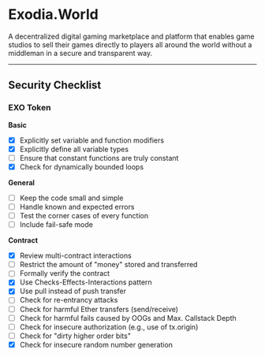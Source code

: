 # Exodia.World #

A decentralized digital gaming marketplace and platform that enables game studios to sell their games directly to players all around the world without a middleman in a secure and transparent way.

---

## Security Checklist ##
### EXO Token ###
**Basic**
- [x] Explicitly set variable and function modifiers
- [x] Explicitly define all variable types
- [ ] Ensure that constant functions are truly constant
- [x] Check for dynamically bounded loops

**General**
- [ ] Keep the code small and simple
- [ ] Handle known and expected errors
- [ ] Test the corner cases of every function
- [ ] Include fail-safe mode

**Contract**
- [x] Review multi-contract interactions
- [ ] Restrict the amount of "money" stored and transferred
- [ ] Formally verify the contract
- [x] Use Checks-Effects-Interactions pattern
- [x] Use pull instead of push transfer
- [ ] Check for re-entrancy attacks
- [ ] Check for harmful Ether transfers (send/receive)
- [ ] Check for harmful fails caused by OOGs and Max. Callstack Depth
- [ ] Check for insecure authorization (e.g., use of tx.origin)
- [ ] Check for "dirty higher order bits"
- [x] Check for insecure random number generation